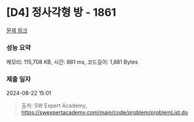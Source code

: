 # [D4] 정사각형 방 - 1861 

[문제 링크](https://swexpertacademy.com/main/code/problem/problemDetail.do?contestProbId=AV5LtJYKDzsDFAXc) 

### 성능 요약

메모리: 115,708 KB, 시간: 881 ms, 코드길이: 1,881 Bytes

### 제출 일자

2024-08-22 15:01



> 출처: SW Expert Academy, https://swexpertacademy.com/main/code/problem/problemList.do